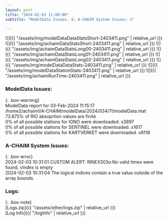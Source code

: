 ```yaml
---
layout: post
title: "2024-02-03 11:00:00"
subtitle: "ModelData Issues: 4; A-CHAIM System Issues: 2"

---
```


![]({{ "/assets/img/modelDataDataStatsShort-2403411.png" | relative_url }})
![]({{ "/assets/img/achaimDataStatsShort-2403411.png" | relative_url }})
![]({{ "/assets/img/achaimDataStatsLong00-2403411.png" | relative_url }})
![]({{ "/assets/img/achaimDataStatsLong01-2403411.png" | relative_url }})
![]({{ "/assets/img/achaimDataStatsLong02-2403411.png" | relative_url }})
![]({{ "/assets/img/modelDataDataStats-2403411.png" | relative_url }})
![]({{ "/assets/img/modelDataStationStats-2403411.png" | relative_url }})
![]({{ "/assets/img/achaimRunTime-2403411.png" | relative_url }})


### ModelData Issues:  
  
{: .box-warning}  
 ModelData report for 03-Feb-2024 11:15:17   
 /home2/achaim1/A-CHAIM/modelData/2024/034/11/modelData.mat   
 73.875% of RIO absoprtion values are finite   
 0% of all possible stations for IONO were downloaded. x3897   
 0% of all possible stations for SENTINEL were downloaded. x1617   
 0% of all possible stations for KARTVERKET were downloaded. x8118   
  
### A-CHAIM System Issues:  
  
{: .box-error}  
2024-02-03 10:31:01 CUSTOM ALERT: RINEX303o:No valid times were found, vIndex is empty  
2024-02-03 10:31:04 The logical indices contain a true value outside of the array bounds.  

### Logs:  
  
{: .box-note}  
[Logs.zip]({{ "/assets/other/logs.zip" | relative_url }})  
[Log Info]({{ "/logInfo" | relative_url }})  

